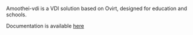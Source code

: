 Amoothei-vdi is a VDI solution based on Ovirt, designed for education and schools.

Documentation is available [here](doc/index.md)
